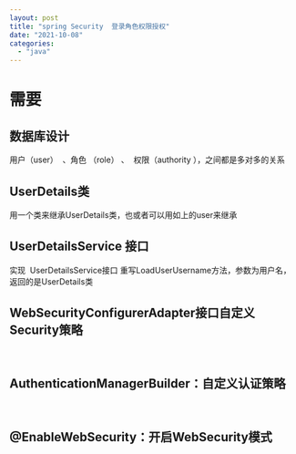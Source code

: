 ```yaml
---
layout: post
title: "spring Security  登录角色权限授权"
date: "2021-10-08"
categories: 
  - "java"
---
```


# 需要

## 数据库设计

用户（user）  、角色 （role） 、  权限（authority ），之间都是多对多的关系

## UserDetails类

用一个类来继承UserDetails类，也或者可以用如上的user来继承

## UserDetailsService 接口

实现  UserDetailsService接口 重写LoadUserUsername方法，参数为用户名，返回的是UserDetails类

## WebSecurityConfigurerAdapter接口自定义Security策略

 

## AuthenticationManagerBuilder：自定义认证策略

 

## @EnableWebSecurity：开启WebSecurity模式
